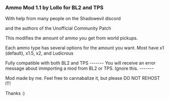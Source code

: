 ### Ammo Mod 1.1 by Lollo for BL2 and TPS

With help from many people on the Shadowevil discord

and the authors of the Unofficial Community Patch

This modifies the amount of ammo you get from world pickups.

Each ammo type has several options for the amount you want. Most have x1 (default), x1.5, x2, and Ludicrous

Fully compatible with both BL2 and TPS
------- You will receive an error message about immporting a mod from BL2 or TPS. Ignore this. -------

Mod made by me. Feel free to cannabalize it, but please DO NOT REHOST IT! 

Thanks :)

